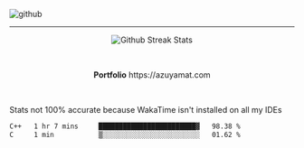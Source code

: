 ![github](https://media.discordapp.net/attachments/881363147364118528/1142610121697021952/background.png?width=1000&height=300)<br>
___
<p align="center">
  <img alt="Github Streak Stats" src="https://streak-stats.demolab.com?user=Azuyamat&theme=transparent&hide_border=true"/>
</p><br>
<p align="center">
      <strong>Portfolio</strong> https://azuyamat.com
</p><br>

Stats not 100% accurate because WakaTime isn't installed on all my IDEs
<!--START_SECTION:waka-->

```txt
C++   1 hr 7 mins     ████████████████████████▓   98.38 %
C     1 min           ▒░░░░░░░░░░░░░░░░░░░░░░░░   01.62 %
```

<!--END_SECTION:waka-->

